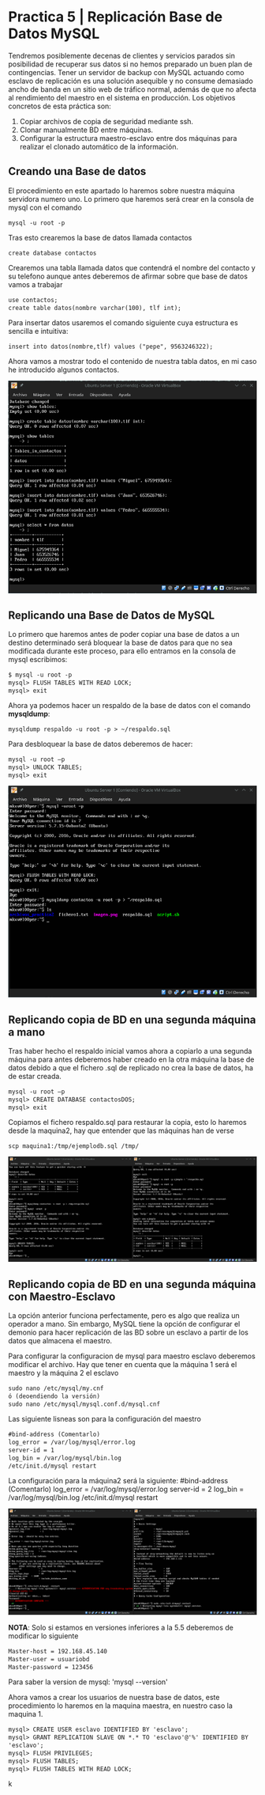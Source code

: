 # Practica 5 | Replicación Base de Datos MySQL

Tendremos posiblemente decenas de clientes y servicios parados sin posibilidad de
recuperar sus datos si no hemos preparado un buen plan de contingencias. Tener un
servidor de backup con MySQL actuando como esclavo de replicación es una solución
asequible y no consume demasiado ancho de banda en un sitio web de tráfico normal,
además de que no afecta al rendimiento del maestro en el sistema en producción.
Los objetivos concretos de esta práctica son:

1. Copiar archivos de copia de seguridad mediante ssh.
2. Clonar manualmente BD entre máquinas.
3. Configurar la estructura maestro-esclavo entre dos máquinas para realizar el clonado automático de la información.

## Creando una Base de datos
El procedimiento en este apartado lo haremos sobre nuestra máquina servidora
numero uno. Lo primero que haremos será crear en la consola de mysql con el
comando

    mysql -u root -p

Tras esto crearemos la base de datos llamada contactos

    create database contactos

Crearemos una tabla llamada datos que contendrá el nombre del contacto y su
telefono aunque antes deberemos de afirmar sobre que base de datos vamos a
trabajar

    use contactos;
    create table datos(nombre varchar(100), tlf int);

Para insertar datos usaremos el comando siguiente cuya estructura es sencilla
e intuitiva:

    insert into datos(nombre,tlf) values ("pepe", 9563246322);

Ahora vamos a mostrar todo el contenido de nuestra tabla datos, en mi caso
he introducido algunos contactos.

![create-db](https://github.com/mikel00per/SWAP/blob/master/Practica%205/create-db.png)

## Replicando una Base de Datos de MySQL

Lo primero que haremos antes de poder copiar una base de datos a un destino
determinado será bloquear la base de datos para que no sea modificada durante
este proceso, para ello entramos en la consola de mysql escribimos:

    $ mysql -u root -p
    mysql> FLUSH TABLES WITH READ LOCK;
    mysql> exit

Ahora ya podemos hacer un respaldo de la base de datos con el comando __mysqldump__:

    mysqldump respaldo -u root -p > ~/respaldo.sql

Para desbloquear la base de datos deberemos de hacer:

    mysql -u root –p
    mysql> UNLOCK TABLES;
    mysql> exit

![respaldo-bd](https://github.com/mikel00per/SWAP/blob/master/Practica%205/respaldo-bd.png)

## Replicando copia de BD en una segunda máquina a mano
Tras haber hecho el respaldo inicial vamos ahora a copiarlo a una segunda máquina
para antes deberemos haber creado en la otra máquina la base de datos debido
a que el fichero .sql de replicado no crea la base de datos, ha de estar creada.

    mysql -u root –p
    mysql> CREATE DATABASE contactosDOS;
    mysql> exit

Copiamos el fichero respaldo.sql para restaurar la copia, esto lo haremos desde
la maquina2, hay que entender que las máquinas han de verse

    scp maquina1:/tmp/ejemplodb.sql /tmp/

![copiado-realizado](https://github.com/mikel00per/SWAP/blob/master/Practica%205/copiado-realizado.png)


## Replicando copia de BD en una segunda máquina con Maestro-Esclavo
La opción anterior funciona perfectamente, pero es algo que realiza un operador
a mano. Sin embargo, MySQL tiene la opción de configurar el demonio para hacer
replicación de las BD sobre un esclavo a partir de los datos que almacena el
maestro.

Para configurar la configuracion de mysql para maestro esclavo deberemos
modificar el archivo. Hay que tener en cuenta que la máquina 1 será el
maestro y la máquina 2 el esclavo

    sudo nano /etc/mysql/my.cnf
    ó (deoendiendo la versión)
    sudo nano /etc/mysql/mysql.conf.d/mysql.cnf

Las siguiente lisneas son para la configuración del maestro

    #bind-address (Comentarlo)
    log_error = /var/log/mysql/error.log
    server-id = 1
    log_bin = /var/log/mysql/bin.log
    /etc/init.d/mysql restart

La configuración para la máquina2 será la siguiente:
    #bind-address (Comentarlo)
    log_error = /var/log/mysql/error.log
    server-id = 2
    log_bin = /var/log/mysql/bin.log
    /etc/init.d/mysql restart

![conf-mysql](https://github.com/mikel00per/SWAP/blob/master/Practica%205/conf-mysql.png)

**NOTA**: Solo si estamos en versiones inferiores a la 5.5 deberemos de modificar
lo siguiente

    Master-host = 192.168.45.140
    Master-user = usuariobd
    Master-password = 123456

Para saber la version de mysql: 'mysql --version'

Ahora vamos a crear los usuarios de nuestra base de datos, este procedimiento
lo haremos en la maquina maestra, en nuestro caso la maquina 1.

    mysql> CREATE USER esclavo IDENTIFIED BY 'esclavo';
    mysql> GRANT REPLICATION SLAVE ON *.* TO 'esclavo'@'%' IDENTIFIED BY 'esclavo';
    mysql> FLUSH PRIVILEGES;
    mysql> FLUSH TABLES;
    mysql> FLUSH TABLES WITH READ LOCK;











k
